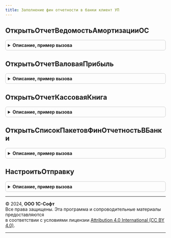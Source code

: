 ```yaml
---
title: Заполнение фин отчетности в банки клиент УП
---
```



## ОткрытьОтчетВедомостьАмортизацииОС
<details style="margin: 1em 0; padding: 0.5em; border: 1px solid #ccc; border-radius: 6px;">

<summary style="font-weight: bold; cursor: pointer;">Описание, пример вызова</summary>

```bsl

//++ НЕ УТ

// Открывает форму отчета-ведомости по ОС.
//
// Параметры:
//  ПараметрыОтчета - Структура - см. ЗаполнениеФинОтчетностиВБанки.ПараметрыОтчетаВедомостьАмортизацииОС()
//  ФормаВладелец - ФормаУправляемогоПриложения - форма документа ФинОтчетВБанк.
//
Процедура ОткрытьОтчетВедомостьАмортизацииОС(ПараметрыОтчета, ФормаВладелец) Экспорт
```

Пример вызова
```bsl
ЗаполнениеФинОтчетностиВБанкиКлиентУП.ОткрытьОтчетВедомостьАмортизацииОС(ПараметрыОтчета, ФормаВладелец) 
```
</details>

## ОткрытьОтчетВаловаяПрибыль
<details style="margin: 1em 0; padding: 0.5em; border: 1px solid #ccc; border-radius: 6px;">

<summary style="font-weight: bold; cursor: pointer;">Описание, пример вызова</summary>

```bsl

// Открывает форму отчета по валовой прибыли.
//
// Параметры:
//  ПараметрыОтчета - Структура - см. ЗаполнениеФинОтчетностиВБанки.ПараметрыОтчетаВаловаяПрибыль()
//  ФормаВладелец - ФормаУправляемогоПриложения - форма документа ФинОтчетВБанк.
//
Процедура ОткрытьОтчетВаловаяПрибыль(ПараметрыОтчета, ФормаВладелец) Экспорт
```

Пример вызова
```bsl
ЗаполнениеФинОтчетностиВБанкиКлиентУП.ОткрытьОтчетВаловаяПрибыль(ПараметрыОтчета, ФормаВладелец) 
```
</details>

## ОткрытьОтчетКассоваяКнига
<details style="margin: 1em 0; padding: 0.5em; border: 1px solid #ccc; border-radius: 6px;">

<summary style="font-weight: bold; cursor: pointer;">Описание, пример вызова</summary>

```bsl

// Формирует печатную форму "Кассовая книга".
//
// Параметры:
//  ПараметрыОтчета - Структура - см. ЗаполнениеФинОтчетностиВБанки.ПараметрыОтчетаКассоваяКнига()
//  ФормаВладелец - ФормаУправляемогоПриложения - форма документа ФинОтчетВБанк.
//
Процедура ОткрытьОтчетКассоваяКнига(ПараметрыОтчета, ФормаВладелец) Экспорт
```

Пример вызова
```bsl
ЗаполнениеФинОтчетностиВБанкиКлиентУП.ОткрытьОтчетКассоваяКнига(ПараметрыОтчета, ФормаВладелец) 
```
</details>

## ОткрытьСписокПакетовФинОтчетностьВБанки
<details style="margin: 1em 0; padding: 0.5em; border: 1px solid #ccc; border-radius: 6px;">

<summary style="font-weight: bold; cursor: pointer;">Описание, пример вызова</summary>

```bsl

// Открывает форму списка пакетов фин.отчетности.
//
// Параметры:
//  ПараметрыКоманды - ПараметрыВыполненияКоманды - параметры обработчика команды.
//
Процедура ОткрытьСписокПакетовФинОтчетностьВБанки(ПараметрыКоманды) Экспорт
```

Пример вызова
```bsl
ЗаполнениеФинОтчетностиВБанкиКлиентУП.ОткрытьСписокПакетовФинОтчетностьВБанки(ПараметрыКоманды) 
```
</details>

## НастроитьОтправку
<details style="margin: 1em 0; padding: 0.5em; border: 1px solid #ccc; border-radius: 6px;">

<summary style="font-weight: bold; cursor: pointer;">Описание, пример вызова</summary>

```bsl

// Открывает форму настройки периодической отправки пакетов отчетности в банки.
//
// Параметры:
//   Форма       - ФормаКлиентскогоПриложения - форма, из которой открывается настройка.
//   Банк        - ОпределяемыйТип.СправочникБанкиФинОтчетность - для какого банка настраивается периодичность.
//
Процедура НастроитьОтправку(Форма, Банк) Экспорт
```

Пример вызова
```bsl
ЗаполнениеФинОтчетностиВБанкиКлиентУП.НастроитьОтправку(Форма, Банк) 
```
</details>

---

© 2024, **ООО 1С-Софт**  
Все права защищены. Эта программа и сопроводительные материалы предоставляются  
в соответствии с условиями лицензии [Attribution 4.0 International (CC BY 4.0)](https://creativecommons.org/licenses/by/4.0/legalcode).

---
